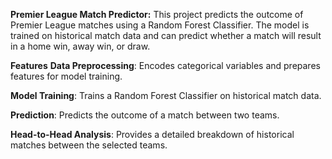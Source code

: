 **Premier League Match Predictor:**
This project predicts the outcome of Premier League matches using a Random Forest Classifier. The model is trained on historical match data and can predict whether a match will result in a home win, away win, or draw.

**Features**
  **Data Preprocessing**: Encodes categorical variables and prepares features for model training.
  
  **Model Training**: Trains a Random Forest Classifier on historical match data.
  
  **Prediction**: Predicts the outcome of a match between two teams.
  
  **Head-to-Head Analysis**: Provides a detailed breakdown of historical matches between the selected teams.
